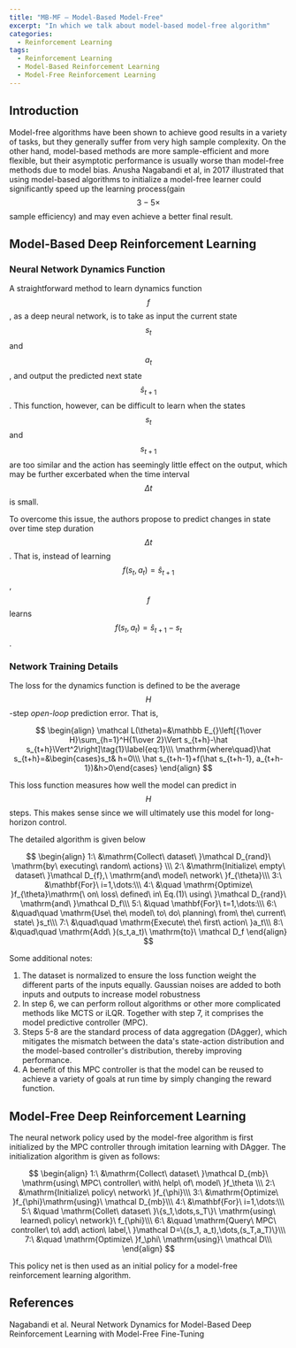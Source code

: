 ```yaml
---
title: "MB-MF — Model-Based Model-Free"
excerpt: "In which we talk about model-based model-free algorithm"
categories:
  - Reinforcement Learning
tags:
  - Reinforcement Learning
  - Model-Based Reinforcement Learning
  - Model-Free Reinforcement Learning
---
```


## Introduction

Model-free algorithms have been shown to achieve good results in a variety of tasks, but they generally suffer from very high sample complexity. On the other hand, model-based methods are more sample-efficient and more flexible, but their asymptotic performance is usually worse than model-free methods due to model bias. Anusha Nagabandi et al, in 2017 illustrated that using model-based algorithms to initialize a model-free learner could significantly speed up the learning process(gain $$ 3-5\times $$ sample efficiency) and may even achieve a better final result. 

## Model-Based Deep Reinforcement Learning

### Neural Network Dynamics Function

A straightforward method to learn dynamics function $$ f​ $$, as a deep neural network, is to take as input the current state $$ s_t​ $$ and $$ a_t​ $$, and output the predicted next state $$ \hat s_{t+1}​ $$. This function, however, can be difficult to learn when the states $$ s_t​ $$ and $$ s_{t+1}​ $$ are too similar and the action has seemingly little effect on the output, which may be further excerbated when the time interval $$ \Delta t​ $$ is small. 

To overcome this issue, the authors propose to predict changes in state over time step duration $$ \Delta t $$. That is, instead of learning $$ f(s_t,a_t)=\hat s_{t+1} $$, $$ f $$ learns $$ f(s_t,a_t)=\hat s_{t+1}-s_t $$. 

### Network Training Details

The loss for the dynamics function is defined to be the average $$H$$-step *open-loop* prediction error. That is,

$$
\begin{align}
\mathcal L(\theta)=&\mathbb E_{}\left[{1\over H}\sum_{h=1}^H{1\over 2}\Vert s_{t+h}-\hat s_{t+h}\Vert^2\right]\tag{1}\label{eq:1}\\\
\mathrm{where\quad}\hat s_{t+h}=&\begin{cases}s_t& h=0\\\
\hat s_{t+h-1}+f(\hat s_{t+h-1}, a_{t+h-1})&h>0\end{cases}
\end{align}
$$

This loss function measures how well the model can predict in $$H$$ steps. This makes sense since we will ultimately use this model for long-horizon control.

The detailed algorithm is given below


$$
\begin{align}
1:\ &\mathrm{Collect\ dataset\ }\mathcal D_{rand}\ \mathrm{by\ executing\ random\ actions} \\\
2:\ &\mathrm{Initialize\ empty\ dataset\ }\mathcal D_{f},\ \mathrm{and\ model\ network\ }f_{\theta}\\\
3:\ &\mathbf{For}\ i=1,\dots:\\\
4:\ &\quad \mathrm{Optimize\ }f_{\theta}\mathrm{\ on\ loss\ defined\ in\ Eq.(1)\ using\ }\mathcal D_{rand}\ \mathrm{and\ }\mathcal D_f\\\
5:\ &\quad \mathbf{For}\ t=1,\dots:\\\
6:\ &\quad\quad \mathrm{Use\ the\ model\ to\ do\ planning\ from\ the\ current\ state\ }s_t\\\
7:\ &\quad\quad \mathrm{Execute\ the\ first\ action\ }a_t\\\
8:\ &\quad\quad \mathrm{Add\ }(s_t,a_t)\ \mathrm{to}\ \mathcal D_f
\end{align}
$$


Some additional notes:

1. The dataset is normalized to ensure the loss function weight the different parts of the inputs equally. Gaussian noises are added to both inputs and outputs to increase model robustness
2. In step 6, we can perform rollout algorithms or other more complicated methods like MCTS or iLQR. Together with step 7, it comprises the model predictive controller (MPC).
3. Steps 5-8 are the standard process of data aggregation (DAgger), which mitigates the mismatch between the data's state-action distribution and the model-based controller's distribution, thereby improving performance. 
4. A benefit of this MPC controller is that the model can be reused to achieve a variety of goals at run time by simply changing the reward function. 

## Model-Free Deep Reinforcement Learning

The neural network policy used by the model-free algorithm is first initialized by the MPC controller through imitation learning with DAgger. The initialization algorithm is given as follows:


$$
\begin{align}
1:\ &\mathrm{Collect\ dataset\ }\mathcal D_{mb}\ \mathrm{using\ MPC\ controller\ with\ help\ of\ model\ }f_\theta \\\
2:\ &\mathrm{Initialize\ policy\ network\ }f_{\phi}\\\
3:\ &\mathrm{Optimize\ }f_{\phi}\mathrm{using}\ \mathcal D_{mb}\\\
4:\ &\mathbf{For}\ i=1,\dots:\\\
5:\ &\quad \mathrm{Collet\ dataset\ }\{s_1,\dots,s_T\}\ \mathrm{using\ learned\ policy\ network}\ f_{\phi}\\\
6:\ &\quad \mathrm{Query\ MPC\ controller\ to\ add\ action\ label,\ }\mathcal D=\{(s_1, a_t),\dots,(s_T,a_T)\}\\\
7:\ &\quad \mathrm{Optimize\ }f_\phi\ \mathrm{using}\ \mathcal D\\\
\end{align}
$$


This policy net is then used as an initial policy for a model-free reinforcement learning algorithm.

## References

Nagabandi et al. Neural Network Dynamics for Model-Based Deep Reinforcement Learning with Model-Free Fine-Tuning